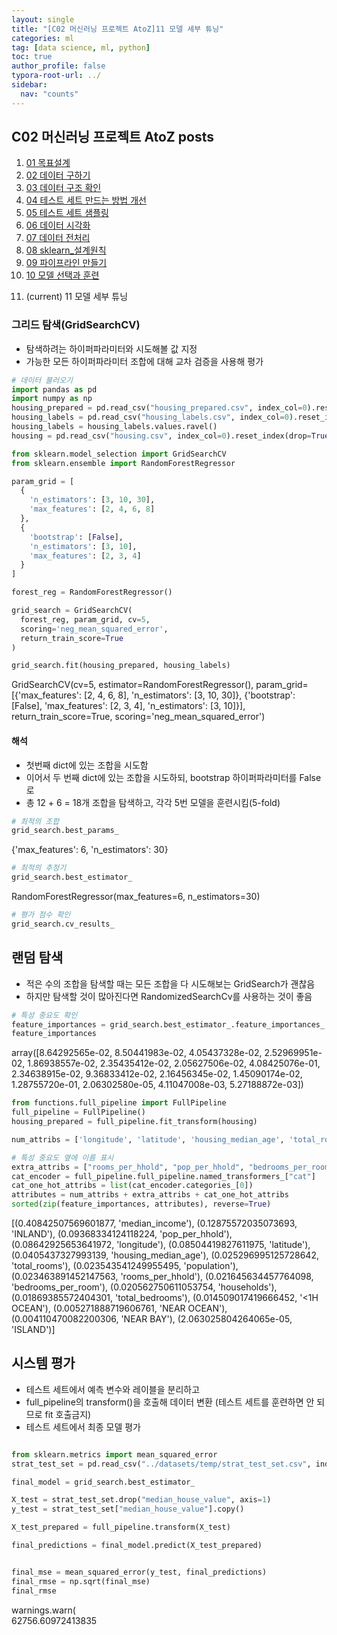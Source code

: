 ```yaml
---
layout: single
title: "[C02 머신러닝 프로젝트 AtoZ]11 모델 세부 튜닝"
categories: ml
tag: [data science, ml, python]
toc: true
author_profile: false
typora-root-url: ../
sidebar:
  nav: "counts"
---
```


 
<nav class="cods"><h2>C02 머신러닝 프로젝트 AtoZ posts</h2><ol><li><a href="/ml/C02_머신러닝_프로젝트_AtoZ~01_목표설계">01 목표설계</a></li><li><a href="/ml/C02_머신러닝_프로젝트_AtoZ~02_데이터_구하기">02 데이터 구하기</a></li><li><a href="/ml/C02_머신러닝_프로젝트_AtoZ~03_데이터_구조_확인">03 데이터 구조 확인</a></li><li><a href="/ml/C02_머신러닝_프로젝트_AtoZ~04_테스트_세트_만드는_방법_개선">04 테스트 세트 만드는 방법 개선</a></li><li><a href="/ml/C02_머신러닝_프로젝트_AtoZ~05_테스트_세트_샘플링">05 테스트 세트 샘플링</a></li><li><a href="/ml/C02_머신러닝_프로젝트_AtoZ~06_데이터_시각화">06 데이터 시각화</a></li><li><a href="/ml/C02_머신러닝_프로젝트_AtoZ~07_데이터_전처리">07 데이터 전처리</a></li><li><a href="/ml/C02_머신러닝_프로젝트_AtoZ~08_sklearn_설계원칙">08 sklearn_설계원칙</a></li><li><a href="/ml/C02_머신러닝_프로젝트_AtoZ~09_파이프라인_만들기">09 파이프라인 만들기</a></li><li><a href="/ml/C02_머신러닝_프로젝트_AtoZ~10_모델_선택과_훈련">10 모델 선택과 훈련</a></li><li><p>(current) 11 모델 세부 튜닝</p></li></ol></nav>

### 그리드 탐색(GridSearchCV)
- 탐색하려는 하이퍼파라미터와 시도해볼 값 지정
- 가능한 모든 하이퍼파라미터 조합에 대해 교차 검증을 사용해 평가
 

``` python
# 데이터 불러오기
import pandas as pd
import numpy as np
housing_prepared = pd.read_csv("housing_prepared.csv", index_col=0).reset_index(drop=True)
housing_labels = pd.read_csv("housing_labels.csv", index_col=0).reset_index(drop=True)
housing_labels = housing_labels.values.ravel()
housing = pd.read_csv("housing.csv", index_col=0).reset_index(drop=True)
```

``` python
from sklearn.model_selection import GridSearchCV
from sklearn.ensemble import RandomForestRegressor

param_grid = [
  {
    'n_estimators': [3, 10, 30],
    'max_features': [2, 4, 6, 8]
  },
  {
    'bootstrap': [False],
    'n_estimators': [3, 10],
    'max_features': [2, 3, 4]
  }
]

forest_reg = RandomForestRegressor()

grid_search = GridSearchCV(
  forest_reg, param_grid, cv=5,
  scoring='neg_mean_squared_error',
  return_train_score=True
)

grid_search.fit(housing_prepared, housing_labels)

```

<div class="op_wrap"><op>GridSearchCV(cv=5, estimator=RandomForestRegressor(),
</op><op>             param_grid=[{'max_features': [2, 4, 6, 8],
</op><op>                          'n_estimators': [3, 10, 30]},
</op><op>                         {'bootstrap': [False], 'max_features': [2, 3, 4],
</op><op>                          'n_estimators': [3, 10]}],
</op><op>             return_train_score=True, scoring='neg_mean_squared_error')</op></div>

#### 해석
- 첫번째 dict에 있는 조합을 시도함
- 이어서 두 번째 dict에 있는 조합을 시도하되, bootstrap 하이퍼파라미터를 False로
- 총 12 + 6 = 18개 조합을 탐색하고, 각각 5번 모델을 훈련시킴(5-fold)
 

``` python
# 최적의 조합
grid_search.best_params_
```

<div class="op_wrap"><op>{'max_features': 6, 'n_estimators': 30}</op></div>


``` python
# 최적의 추정기
grid_search.best_estimator_
```

<div class="op_wrap"><op>RandomForestRegressor(max_features=6, n_estimators=30)</op></div>


``` python
# 평가 점수 확인
grid_search.cv_results_
```
## 랜덤 탐색
- 적은 수의 조합을 탐색할 때는 모든 조합을 다 시도해보는 GridSearch가 괜찮음
- 하지만 탐색할 것이 많아진다면 RandomizedSearchCv를 사용하는 것이 좋음
 

``` python
# 특성 중요도 확인
feature_importances = grid_search.best_estimator_.feature_importances_
feature_importances
```

<div class="op_wrap"><op>array([8.64292565e-02, 8.50441983e-02, 4.05437328e-02, 2.52969951e-02,
</op><op>       1.86938557e-02, 2.35435412e-02, 2.05627506e-02, 4.08425076e-01,
</op><op>       2.34638915e-02, 9.36833412e-02, 2.16456345e-02, 1.45090174e-02,
</op><op>       1.28755720e-01, 2.06302580e-05, 4.11047008e-03, 5.27188872e-03])</op></div>


``` python
from functions.full_pipeline import FullPipeline
full_pipeline = FullPipeline()
housing_prepared = full_pipeline.fit_transform(housing)

num_attribs = ['longitude', 'latitude', 'housing_median_age', 'total_rooms', 'total_bedrooms', 'population', 'households', 'median_income']

# 특성 중요도 옆에 이름 표시
extra_attribs = ["rooms_per_hhold", "pop_per_hhold", "bedrooms_per_room"]
cat_encoder = full_pipeline.full_pipeline.named_transformers_["cat"]
cat_one_hot_attribs = list(cat_encoder.categories_[0])
attributes = num_attribs + extra_attribs + cat_one_hot_attribs
sorted(zip(feature_importances, attributes), reverse=True)

```

<div class="op_wrap"><op>[(0.40842507569601877, 'median_income'),
</op><op> (0.12875572035073693, 'INLAND'),
</op><op> (0.09368334124118224, 'pop_per_hhold'),
</op><op> (0.08642925653641972, 'longitude'),
</op><op> (0.08504419827611975, 'latitude'),
</op><op> (0.0405437327993139, 'housing_median_age'),
</op><op> (0.025296995125728642, 'total_rooms'),
</op><op> (0.023543541249955495, 'population'),
</op><op> (0.023463891452147563, 'rooms_per_hhold'),
</op><op> (0.021645634457764098, 'bedrooms_per_room'),
</op><op> (0.020562750611053754, 'households'),
</op><op> (0.01869385572404301, 'total_bedrooms'),
</op><op> (0.014509017419666452, '<1H OCEAN'),
</op><op> (0.005271888719606761, 'NEAR OCEAN'),
</op><op> (0.004110470082200306, 'NEAR BAY'),
</op><op> (2.063025804264065e-05, 'ISLAND')]</op></div>

## 시스템 평가
- 테스트 세트에서 예측 변수와 레이블을 분리하고
- full_pipeline의 transform()을 호출해 데이터 변환 (테스트 세트를 훈련하면 안 되므로 fit 호출금지)
- 테스트 세트에서 최종 모델 평가
 

``` python

from sklearn.metrics import mean_squared_error
strat_test_set = pd.read_csv("../datasets/temp/strat_test_set.csv", index_col=0).reset_index(drop=True)

final_model = grid_search.best_estimator_

X_test = strat_test_set.drop("median_house_value", axis=1)
y_test = strat_test_set["median_house_value"].copy()

X_test_prepared = full_pipeline.transform(X_test)

final_predictions = final_model.predict(X_test_prepared)


final_mse = mean_squared_error(y_test, final_predictions)
final_rmse = np.sqrt(final_mse)
final_rmse
```

<div class="op_wrap"><op>  warnings.warn(
</op><br></div>

<div class="op_wrap"><op>62756.60972413835</op></div>

